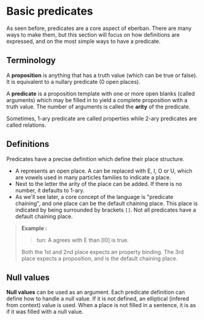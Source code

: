 # Basic predicates

As seen before, predicates are a core aspect of eberban. There are many ways to
make them, but this section will focus on how definitions are expressed, and on
the most simple ways to have a predicate.

## Terminology

A **proposition** is anything that has a truth value (which can be true or
false). It is equivalent to a nullary predicate (0 open places).

A **predicate** is a proposition template with one or more open blanks (called
      arguments) which may be filled in to yield a complete proposition with a
      truth value. The number of arguments is called the **arity** of the
      predicate.

Sometimes, 1-ary predicate are called properties while 2-ary predicates are
called relations.
## Definitions

Predicates have a precise definition which define their place structure.

- A represents an open place. A can be replaced with E, I, O
  or U, which are vowels used in many particles families to indicate a place.
- Next to the letter the arity of the place can be added. If there is no number,
  it defaults to 1-ary.
- As we'll see later, a core concept of the language is "predicate chaining",
  and one place can be the default chaining place. This place is indicated by
  being surrounded by brackets `[]`. Not all predicates have a default chaining
  place.

> **Example :**
>
> > tun: A agrees with E than [I0] is true.
>
> Both the 1st and 2nd place expects an property binding. The 3rd place expects
> a proposition, and is the default chaining place.

## Null values

**Null values** can be used as an argument. Each predicate definition can define
how to handle a null value. If it is not defined, an elliptical (infered from
context) value is used. When a place is not filled in a sentence, it is as if it
was filled with a null value.